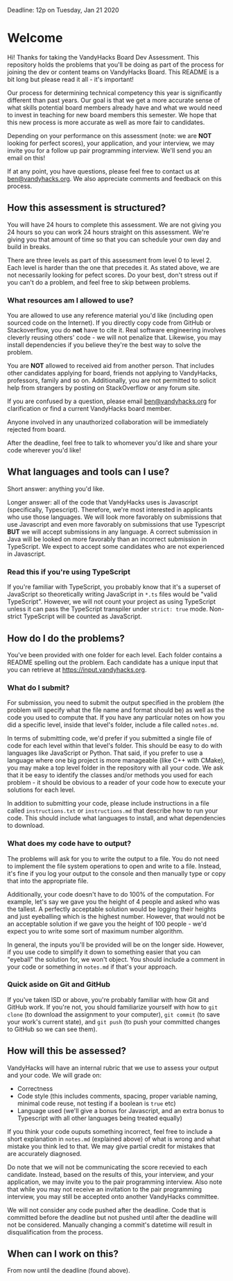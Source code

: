 Deadline: 12p on Tuesday, Jan 21 2020
# Welcome
Hi! Thanks for taking the VandyHacks Board Dev Assessment. This repository holds the problems that you'll be doing as part of the process for joining the dev or content teams on VandyHacks Board. This README is a bit long but please read it all - it's important!

Our process for determining technical competency this year is significantly different than past years. Our goal is that we get a more accurate sense of what skills potential board members already have and what we would need to invest in teaching for new board members this semester. We hope that this new process is more accurate as well as more fair to candidates. 

Depending on your performance on this assessment (note: we are **NOT** looking for perfect scores), your application, and your interview, we may invite you for a follow up pair programming interview. We'll send you an email on this!

If at any point, you have questions, please feel free to contact us at [ben@vandyhacks.org](mailto:ben@vandyhacks.org). We also appreciate comments and feedback on this process.

## How this assessment is structured?
You will have 24 hours to complete this assessment. We are not giving you 24 hours so you can work 24 hours straight on this assessment. We're giving you that amount of time so that you can schedule your own day and build in breaks. 

There are three levels as part of this assessment from level 0 to level 2. Each level is harder than the one that precedes it. As stated above, we are not necessarily looking for pefect scores. Do your best, don't stress out if you can't do a problem, and feel free to skip between problems.

### What resources am I allowed to use?
You are allowed to use any reference material you'd like (including open sourced code on the Internet). If you directly copy code from GitHub or Stackoverflow, you do **not** have to cite it. Real software engineering involves cleverly reusing others' code - we will not penalize that. Likewise, you may install dependencies if you believe they're the best way to solve the problem.

You are **NOT** allowed to received aid from another person. That includes other candidates applying for board, friends not applying to VandyHacks, professors, family and so on. Additionally, you are not permitted to solicit help from strangers by posting on StackOverflow or any forum site. 

If you are confused by a question, please email ben@vandyhacks.org for clarification or find a current VandyHacks board member. 
 
Anyone involved in any unauthorized collaboration will be immediately rejected from board. 

After the deadline, feel free to talk to whomever you'd like and share your code wherever you'd like!

## What languages and tools can I use?

Short answer: anything you'd like.

Longer answer: all of the code that VandyHacks uses is Javascript (specifically, Typescript). Therefore, we're most interested in applicants who use those languages. We will look more favorably on submissions that use Javascript and even more favorably on submissions that use Typescript **BUT** we will accept submissions in any language. A correct submission in Java will be looked on more favorably than an incorrect submission in TypeScript. We expect to accept some candidates who are not experienced in Javascript.

### Read this if you're using TypeScript
If you're familiar with TypeScript, you probably know that it's a superset of JavaScript so theoretically writing JavaScript in `*.ts` files would be "valid TypeScript". However, we will not count your project as using TypeScript unless it can pass the TypeScript transpiler under `strict: true` mode. Non-strict TypeScript will be counted as JavaScript.

## How do I do the problems?
You've been provided with one folder for each level. Each folder contains a README spelling out the problem. Each candidate has a unique input that you can retrieve at https://input.vandyhacks.org. 

### What do I submit?
For submission, you need to submit the output specified in the problem (the problem will specify what the file name and format should be) as well as the code you used to compute that. If you have any particular notes on how you did a specific level, inside that level's folder, include a file called `notes.md`.

In terms of submitting code, we'd prefer if you submitted a single file of code for each level within that level's folder. This should be easy to do with languages like JavaScript or Python. That said, if you prefer to use a language where one big project is more manageable (like C++ with CMake), you may make a top level folder in the repository with all your code. We ask that it be easy to identify the classes and/or methods you used for each problem - it should be obvious to a reader of your code how to execute your solutions for each level. 

In addition to submitting your code, please include instructions in a file called `instructions.txt` or `instructions.md` that describe how to run your code. This should include what languages to install, and what dependencies to download.

### What does my code have to output?
The problems will ask for you to write the output to a file. You do not need to implement the file system operations to open and write to a file. Instead, it's fine if you log your output to the console and then manually type or copy that into the appropriate file. 

Additionally, your code doesn't have to do 100% of the computation. For example, let's say we gave you the height of 4 people and asked who was the tallest. A perfectly acceptable solution would be logging their heights and just eyeballing which is the highest number. However, that would not be an acceptable solution if we gave you the height of 100 people - we'd expect you to write some sort of maximum number algorithm.

In general, the inputs you'll be provided will be on the longer side. However, if you use code to simplify it down to something easier that you can "eyeball" the solution for, we won't object. You should include a comment in your code or something in `notes.md` if that's your approach. 

### Quick aside on Git and GitHub
If you've taken ISD or above, you're probably familiar with how Git and GitHub work. If you're not, you should familiarize yourself with how to `git clone` (to download the assignment to your computer), `git commit` (to save your work's current state), and `git push` (to push your committed changes to GitHub so we can see them). 

## How will this be assessed?
VandyHacks will have an internal rubric that we use to assess your output and your code. We will grade on:
- Correctness
- Code style (this includes comments, spacing, proper variable naming, minimal code reuse, not testing if a boolean is `true` etc)
- Language used (we'll give a bonus for Javascript, and an extra bonus to Typescript with all other languages being treated equally)

If you think your code ouputs something incorrect, feel free to include a short explanation in `notes.md` (explained above) of what is wrong and what mistake you think led to that. We may give partial credit for mistakes that are accurately diagnosed.

Do note that we will not be communicating the score recevied to each candidate. Instead, based on the results of this, your interview, and your application, we may invite you to the pair programming interview. Also note that while you may not receive an invitation to the pair programming interview, you may still be accepted onto another VandyHacks committee. 

We will not consider any code pushed after the deadline. Code that is committed before the deadline but not pushed until after the deadline will not be considered. Manually changing a commit's datetime will result in disqualification from the process.

## When can I work on this?
From now until the deadline (found above).
